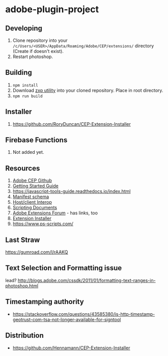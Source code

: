 # adobe-plugin-project

## Developing

1. Clone repository into your `/c/Users/<USER>/AppData/Roaming/Adobe/CEP/extensions/` directory (Create if doesn't exist).
2. Restart photoshop.


## Building

1. `npm install`
2. Download [zxp utility](https://github.com/Adobe-CEP/Getting-Started-guides/tree/master/Package%20Distribute%20Install#download-the-signing-and-packaging-tool-zxpsigncmd) into your cloned repository. Place in root directory.
3. `npm run build`

## Installer
1. https://github.com/RoryDuncan/CEP-Extension-Installer

## Firebase Functions

1. Not added yet.

## Resources

1. [Adobe CEP Github](https://github.com/Adobe-CEP)
2. [Getting Started Guide](https://github.com/Adobe-CEP/Getting-Started-guides)
1. https://javascript-tools-guide.readthedocs.io/index.html
2. [Manifest schema](https://github.com/Adobe-CEP/CEP-Resources/blob/master/CEP_8.x/ExtensionManifest_v_7_0.xsd)
3. [Host/client Interop](https://github.com/Adobe-CEP/CEP-Resources/blob/master/CEP_9.x/Documentation/CEP%209.0%20HTML%20Extension%20Cookbook.md#invoke-point-products-scripts-from-html-extension)
4. [Scripting Documents](https://www.adobe.com/devnet/scripting.html)
5. [Adobe Extensions Forum](https://forums.adobe.com/community/creative_cloud/add-ons/extensions) - has links, too
6. [Extension Installer](https://github.com/Hennamann/CEP-Extension-Installer)
7. https://www.ps-scripts.com/

## Last Straw
https://gumroad.com/l/rAAKQ

## Text Selection and Formatting issue

lead? http://blogs.adobe.com/cssdk/2011/01/formatting-text-ranges-in-photoshop.html

## Timestamping authority
- https://stackoverflow.com/questions/43585380/is-http-timestamp-geotrust-com-tsa-not-longer-available-for-signtool

## Distribution
- https://github.com/Hennamann/CEP-Extension-Installer
